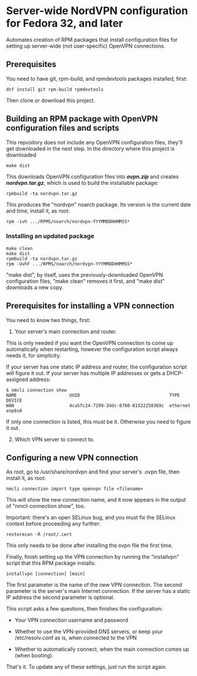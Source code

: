 # Server-wide NordVPN configuration for Fedora 32, and later

Automates creation of RPM packages that install configuration files for
setting up server-wide (not user-specific) OpenVPN connections.

## Prerequisites

You need to have git, rpm-build, and rpmdevtools packages installed, first:

```
dnf install git rpm-build rpmdevtools
```

Then clone or download this project.

## Building an RPM package with OpenVPN configuration files and scripts

This repository does not include any OpenVPN configuration files, they'll
get downloaded in the next step. In the directory where this project is
downloaded

```
make dist
```

This downloads OpenVPN configuration files into ***ovpn.zip*** and creates
***nordvpn.tar.gz***, which is used to build the installable package:

```
rpmbuild -ta nordvpn.tar.gz
```

This produces the "nordvpn" noarch package. Its version is the current date
and time, install it, as root:

```
rpm -ivh .../RPMS/noarch/nordvpn-YYYMMDDHHMMSS*
```

### Installing an updated package

```
make clean
make dist
rpmbuild -ta nordvpn.tar.gz
rpm -UvhF .../RPMS/noarch/nordvpn-YYYMMDDHHMMSS*
```

"make dist", by itself, uses the previously-downloaded OpenVPN configuration
files, "make clean" removes it first, and "make dist" downloads a new copy.

## Prerequisites for installing a VPN connection

You need to know two things, first:

1) Your server's main connection and router.

This is only needed if you want the OpenVPN connection to come up
automatically when restarting, however the configuration script always
needs it, for simplicity.

If your server has one static IP address and router, the configuration script
will figure it out. If your server has multiple IP addresses or gets a
DHCP-assigned address:

```
$ nmcli connection show
NAME                    UUID                                  TYPE      DEVICE
WAN                     4ca5fc24-7299-3ddc-8760-81522258369c  ethernet  enp6s0
```

If only one connection is listed, this must be it. Otherwise you need to
figure it out.

2) Which VPN server to connect to.

## Configuring a new VPN connection

As root, go to /usr/share/nordvpn and find your server's .ovpn file, then
install it, as root:

```
nmcli connection import type openvpn file <filename>
```

This will show the new connection name, and it now appears in the output
of "nmcli connection show", too.

Important: there's an open SELinux bug, and you must fix the SELinux
context before proceeding any further:

```
restorecon -R /root/.cert
```

This only needs to be done after installing the ovpn file the first time.

Finally, finish setting up the VPN connection by running the "installvpn"
script that this RPM package installs:

```
installvpn [connection] [main]
```

The first parameter is the name of the new VPN connection. The second
parameter is the server's main Internet connection. If the server has
a static IP address the second parameter is optional.

This script asks a few questions, then finishes the configuration:

* Your VPN connection username and password

* Whether to use the VPN-provided DNS servers, or keep your /etc/resolv.conf
as is, when connected to the VPN

* Whether to automatically connect, when the main connection comes up (when
booting).

That's it. To update any of these settings, just run the script again.
